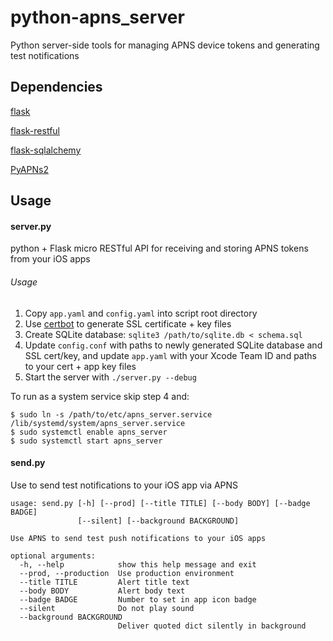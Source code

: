 # python-apns_server
Python server-side tools for managing APNS device tokens and generating test notifications

## Dependencies
[flask](https://github.com/pallets/flask)

[flask-restful](https://github.com/flask-restful/flask-restful)

[flask-sqlalchemy](https://github.com/pallets/flask-sqlalchemy)

[PyAPNs2](https://github.com/Pr0Ger/PyAPNs2)

## Usage
#### server.py
python + Flask micro RESTful API for receiving and storing APNS tokens from your iOS apps

###### Usage
1. Copy `app.yaml` and `config.yaml` into script root directory
2. Use [certbot](https://certbot.eff.org/) to generate SSL certificate + key files
3. Create SQLite database: `sqlite3 /path/to/sqlite.db < schema.sql`
4. Update `config.conf` with paths to newly generated SQLite database and SSL cert/key, and update `app.yaml` with your Xcode Team ID and paths to your cert + app key files
5. Start the server with `./server.py --debug`

To run as a system service skip step 4 and:
```
$ sudo ln -s /path/to/etc/apns_server.service /lib/systemd/system/apns_server.service
$ sudo systemctl enable apns_server
$ sudo systemctl start apns_server
```

#### send.py
Use to send test notifications to your iOS app via APNS
```
usage: send.py [-h] [--prod] [--title TITLE] [--body BODY] [--badge BADGE]
               [--silent] [--background BACKGROUND]

Use APNS to send test push notifications to your iOS apps

optional arguments:
  -h, --help            show this help message and exit
  --prod, --production  Use production environment
  --title TITLE         Alert title text
  --body BODY           Alert body text
  --badge BADGE         Number to set in app icon badge
  --silent              Do not play sound
  --background BACKGROUND
                        Deliver quoted dict silently in background
```
